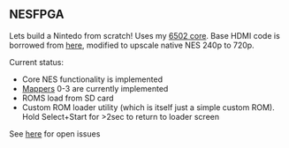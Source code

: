## NESFPGA

Lets build a Nintedo from scratch! Uses my [6502 core](https://github.com/jpdoane/6502).  Base HDMI code is borrowed from [here](https://github.com/hdl-util/hdmi), modified to upscale native NES 240p to 720p.

Current status:
- Core NES functionality is implemented
- [Mappers](https://nesdir.github.io/mapper0.html) 0-3 are currently implemented
- ROMS load from SD card
- Custom ROM loader utility (which is itself just a simple custom ROM). Hold Select+Start for >2sec to return to loader screen

See [here](TODO.md) for open issues